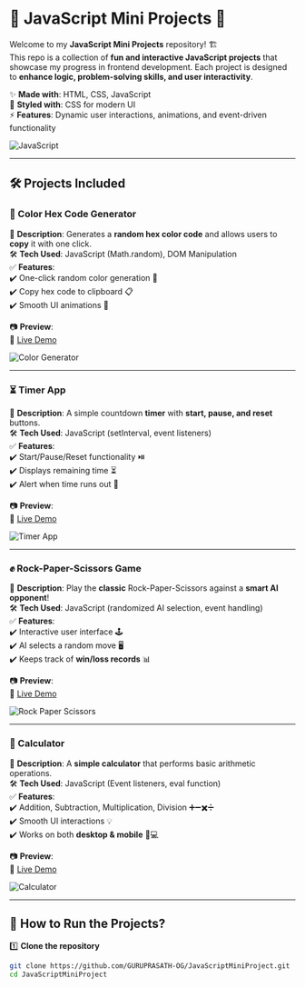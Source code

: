 # 🎯 JavaScript Mini Projects 🚀

Welcome to my **JavaScript Mini Projects** repository! 🏗️  
This repo is a collection of **fun and interactive JavaScript projects** that showcase my progress in frontend development. Each project is designed to **enhance logic, problem-solving skills, and user interactivity**.  

✨ **Made with**: HTML, CSS, JavaScript  
🎨 **Styled with**: CSS for modern UI  
⚡ **Features**: Dynamic user interactions, animations, and event-driven functionality  

![JavaScript](https://media.giphy.com/media/v1.Y2lkPTc5MGI3NjExMnloNGFxY3ZsYzM0dnJiNzlqem54bGtweXp5aGVnbW83enc2MGFoZSZlcD12MV9naWZzX3RyZW5kaW5nJmN0PWc/tHIRLHtNwxpjIFqPdV/giphy.gif)  

---

## 🛠️ Projects Included  

### 🎨 Color Hex Code Generator  
📌 **Description**: Generates a **random hex color code** and allows users to **copy** it with one click.  
🛠️ **Tech Used**: JavaScript (Math.random), DOM Manipulation  
✅ **Features**:  
✔️ One-click random color generation 🎲  
✔️ Copy hex code to clipboard 📋  
✔️ Smooth UI animations 🎨  

📷 **Preview**:  
🔗 [Live Demo](https://guruprasath-og.github.io/JavaScriptMiniProject/colorflipperapp)  

![Color Generator](https://media.giphy.com/media/G3lxvBMhGu53y/giphy.gif?cid=ecf05e47qjt5i9kbgz5w4o21u37mvz4dzyn8vb3fjbxqqwm8&ep=v1_gifs_search&rid=giphy.gif&ct=g)  

---

### ⏳ Timer App  
📌 **Description**: A simple countdown **timer** with **start, pause, and reset** buttons.  
🛠️ **Tech Used**: JavaScript (setInterval, event listeners)  
✅ **Features**:  
✔️ Start/Pause/Reset functionality ⏯️  
✔️ Displays remaining time ⏳  
✔️ Alert when time runs out 🔔  

📷 **Preview**:  
🔗 [Live Demo](https://guruprasath-og.github.io/JavaScriptMiniProject/stopwatchapp)  

![Timer App](https://media.giphy.com/media/3orieMd0OXjo8YU7GU/giphy.gif?cid=790b76118k28in8mwixm7ejkcjj9qfifrj70s18y3qo4nv80&ep=v1_gifs_search&rid=giphy.gif&ct=g)  

---

### ✊ Rock-Paper-Scissors Game  
📌 **Description**: Play the **classic** Rock-Paper-Scissors against a **smart AI opponent**!  
🛠️ **Tech Used**: JavaScript (randomized AI selection, event handling)  
✅ **Features**:  
✔️ Interactive user interface 🕹️  
✔️ AI selects a random move 🖥️  
✔️ Keeps track of **win/loss records** 📊  

📷 **Preview**:  
🔗 [Live Demo](https://guruprasath-og.github.io/JavaScriptMiniProject/)  

![Rock Paper Scissors](https://media.giphy.com/media/3osxYfP8SJVa9XpVyo/giphy.gif?cid=790b76112xmyu99om4g17rdyji9kzzggxuljykvs5p4ubni5&ep=v1_gifs_search&rid=giphy.gif&ct=g)  

---

### 🔢 Calculator  
📌 **Description**: A **simple calculator** that performs basic arithmetic operations.  
🛠️ **Tech Used**: JavaScript (Event listeners, eval function)  
✅ **Features**:  
✔️ Addition, Subtraction, Multiplication, Division ➕➖✖️➗  
✔️ Smooth UI interactions 💡  
✔️ Works on both **desktop & mobile** 📱💻  

📷 **Preview**:  
🔗 [Live Demo](https://guruprasath-og.github.io/JavaScriptMiniProject/)  

![Calculator](https://media.giphy.com/media/l2JdZ6jQkHjwlCDkI/giphy.gif?cid=790b761184ocxn5brxi66a2nlouvm94ux7b6n3o9sf43tr21&ep=v1_gifs_search&rid=giphy.gif&ct=g)  

---

## 🎯 How to Run the Projects?  

1️⃣ **Clone the repository**  
```bash
git clone https://github.com/GURUPRASATH-OG/JavaScriptMiniProject.git
cd JavaScriptMiniProject
